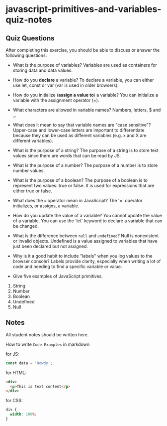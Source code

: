 # javascript-primitives-and-variables-quiz-notes

## Quiz Questions

After completing this exercise, you should be able to discuss or answer the following questions:

- What is the purpose of variables?
  Variables are used as containers for storing data and data values.

- How do you **declare** a variable?
  To declare a variable, you can either use let, const or var (var is used in older browsers).

- How do you initialize (**assign a value to**) a variable?
  You can initialize a variable with the assignment operator (=).

- What characters are allowed in variable names?
  Numbers, letters, $ and \_.

- What does it mean to say that variable names are "case sensitive"?
  Upper-case and lower-case letters are important to differentiate because they can be used as different variables (e.g. x and X are different variables).

- What is the purpose of a string?
  The purpose of a string is to store text values since there are words that can be read by JS.

- What is the purpose of a number?
  The purpose of a number is to store number values.

- What is the purpose of a boolean?
  The purpose of a boolean is to represent two values: true or false. It is used for expressions that are either true or false.

- What does the `=` operator mean in JavaScript?
  The '=' operator initializes, or assigns, a variable.

- How do you update the value of a variable?
  You cannot update the value of a variable. You can use the 'let' keyword to declare a variable that can be changed.

- What is the difference between `null` and `undefined`?
  Null is nonexistent or invalid objects. Undefined is a value assigned to variables that have just been declared but not assigned.

- Why is it a good habit to include "labels" when you log values to the browser console?
  Labels provide clarity, especially when writing a lot of code and needing to find a specific variable or value.

- Give five examples of JavaScript primitives.

1. String
2. Number
3. Boolean
4. Undefined
5. Null

## Notes

All student notes should be written here.

How to write `Code Examples` in markdown

for JS:

```javascript
const data = 'Howdy';
```

for HTML:

```html
<div>
  <p>This is text content</p>
</div>
```

for CSS:

```css
div {
  width: 100%;
}
```
